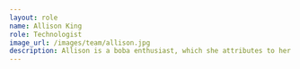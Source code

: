 ```yaml
---
layout: role
name: Allison King
role: Technologist
image_url: /images/team/allison.jpg
description: Allison is a boba enthusiast, which she attributes to her Taiwanese roots, or just common sense. Before she quit her job to help out her buddy to start Bobasaur, she was a software engineer. Her dream for Bobasaur is to establish a nice local place to share bits and pieces of Asian and Asian American culture. Her boba of choice is oolong milk tea, light sugar, light ice, and depending on the establishment, light boba. 
---
```

